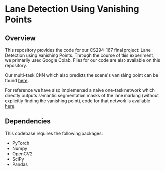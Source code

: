 # Lane Detection Using Vanishing Points


## Overview

This repository provides the code for our CS294-167 final project: Lane Detection using Vanishing Points. Through the course of this experiment, we primarily used Google Colab. Files for our code are also available on this repository.

Our multi-task CNN which also predicts the scene's vanishing point can be found [here](https://colab.research.google.com/drive/1W4dX96ZmzpDaOq_KsI_l5TSfvjtIG0Fd?usp=sharing).

For reference we have also implemented a naive one-task network which directly outputs semantic segmentation masks of the lane marking (without explicitly finding the vanishing point), code for that network is available [here](https://colab.research.google.com/drive/1g2PUqlCkE_qzPQWWJgNnLV2bGf2KLAu_?usp=sharing).

## Dependencies

This codebase requires the following packages:

- PyTorch
- Numpy
- OpenCV2
- SciPy
- Pandas
